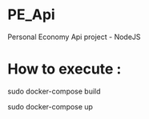 # PE_Api
Personal Economy Api project - NodeJS

# How to execute :
sudo docker-compose build

sudo docker-compose up
